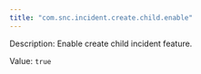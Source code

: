 ```yaml
---
title: "com.snc.incident.create.child.enable"
---
```


Description: Enable create child incident feature.

Value: `true`
